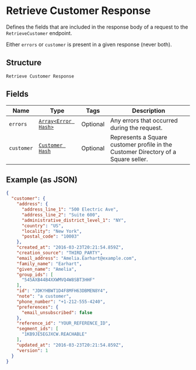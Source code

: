 
# Retrieve Customer Response

Defines the fields that are included in the response body of
a request to the `RetrieveCustomer` endpoint.

Either `errors` or `customer` is present in a given response (never both).

## Structure

`Retrieve Customer Response`

## Fields

| Name | Type | Tags | Description |
|  --- | --- | --- | --- |
| `errors` | [`Array<Error Hash>`](../../doc/models/error.md) | Optional | Any errors that occurred during the request. |
| `customer` | [`Customer Hash`](../../doc/models/customer.md) | Optional | Represents a Square customer profile in the Customer Directory of a Square seller. |

## Example (as JSON)

```json
{
  "customer": {
    "address": {
      "address_line_1": "500 Electric Ave",
      "address_line_2": "Suite 600",
      "administrative_district_level_1": "NY",
      "country": "US",
      "locality": "New York",
      "postal_code": "10003"
    },
    "created_at": "2016-03-23T20:21:54.859Z",
    "creation_source": "THIRD_PARTY",
    "email_address": "Amelia.Earhart@example.com",
    "family_name": "Earhart",
    "given_name": "Amelia",
    "group_ids": [
      "545AXB44B4XXWMVQ4W8SBT3HHF"
    ],
    "id": "JDKYHBWT1D4F8MFH63DBMEN8Y4",
    "note": "a customer",
    "phone_number": "+1-212-555-4240",
    "preferences": {
      "email_unsubscribed": false
    },
    "reference_id": "YOUR_REFERENCE_ID",
    "segment_ids": [
      "1KB9JE5EGJXCW.REACHABLE"
    ],
    "updated_at": "2016-03-23T20:21:54.859Z",
    "version": 1
  }
}
```


